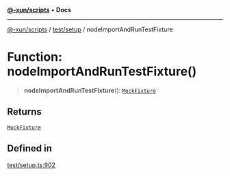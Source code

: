 [**@-xun/scripts**](../../../README.md) • **Docs**

***

[@-xun/scripts](../../../README.md) / [test/setup](../README.md) / nodeImportAndRunTestFixture

# Function: nodeImportAndRunTestFixture()

> **nodeImportAndRunTestFixture**(): [`MockFixture`](../interfaces/MockFixture.md)

## Returns

[`MockFixture`](../interfaces/MockFixture.md)

## Defined in

[test/setup.ts:902](https://github.com/Xunnamius/xscripts/blob/184c8e10da5407b40476129ff0f6e538d7df3af0/test/setup.ts#L902)
